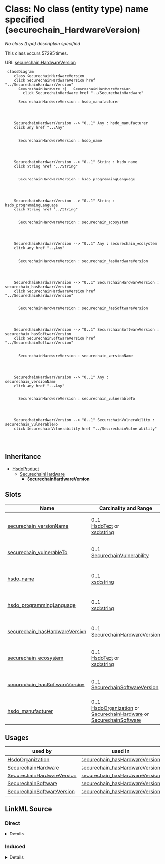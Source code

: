 

# Class: No class (entity type) name specified (securechain_HardwareVersion)


_No class (type) description specified_






This class occurs 57295 times.


URI: [securechain:HardwareVersion](https://w3id.org/secure-chain/HardwareVersion)






```mermaid
 classDiagram
    class SecurechainHardwareVersion
    click SecurechainHardwareVersion href "../SecurechainHardwareVersion"
      SecurechainHardware <|-- SecurechainHardwareVersion
        click SecurechainHardware href "../SecurechainHardware"
      
      SecurechainHardwareVersion : hsdo_manufacturer
        
          
    
    
    SecurechainHardwareVersion --> "0..1" Any : hsdo_manufacturer
    click Any href "../Any"

        
      SecurechainHardwareVersion : hsdo_name
        
          
    
    
    SecurechainHardwareVersion --> "0..1" String : hsdo_name
    click String href "../String"

        
      SecurechainHardwareVersion : hsdo_programmingLanguage
        
          
    
    
    SecurechainHardwareVersion --> "0..1" String : hsdo_programmingLanguage
    click String href "../String"

        
      SecurechainHardwareVersion : securechain_ecosystem
        
          
    
    
    SecurechainHardwareVersion --> "0..1" Any : securechain_ecosystem
    click Any href "../Any"

        
      SecurechainHardwareVersion : securechain_hasHardwareVersion
        
          
    
    
    SecurechainHardwareVersion --> "0..1" SecurechainHardwareVersion : securechain_hasHardwareVersion
    click SecurechainHardwareVersion href "../SecurechainHardwareVersion"

        
      SecurechainHardwareVersion : securechain_hasSoftwareVersion
        
          
    
    
    SecurechainHardwareVersion --> "0..1" SecurechainSoftwareVersion : securechain_hasSoftwareVersion
    click SecurechainSoftwareVersion href "../SecurechainSoftwareVersion"

        
      SecurechainHardwareVersion : securechain_versionName
        
          
    
    
    SecurechainHardwareVersion --> "0..1" Any : securechain_versionName
    click Any href "../Any"

        
      SecurechainHardwareVersion : securechain_vulnerableTo
        
          
    
    
    SecurechainHardwareVersion --> "0..1" SecurechainVulnerability : securechain_vulnerableTo
    click SecurechainVulnerability href "../SecurechainVulnerability"

        
      
```





## Inheritance
* [HsdoProduct](../classes/HsdoProduct.md)
    * [SecurechainHardware](../classes/SecurechainHardware.md)
        * **SecurechainHardwareVersion**



## Slots

| Name | Cardinality and Range | Description | Inheritance | Occurrences |
| ---  | --- | --- | --- | --- |
| [securechain_versionName](../slots/securechain_versionName.md) | 0..1 <br/> [HsdoText](../classes/HsdoText.md)&nbsp;or&nbsp;<br />[xsd:string](http://www.w3.org/2001/XMLSchema#string) | No slot (predicate) description specified <br/>  | direct | 57295 |
| [securechain_vulnerableTo](../slots/securechain_vulnerableTo.md) | 0..1 <br/> [SecurechainVulnerability](../classes/SecurechainVulnerability.md) | No slot (predicate) description specified <br/>  | direct | 451784 |
| [hsdo_name](../slots/hsdo_name.md) | 0..1 <br/> [xsd:string](http://www.w3.org/2001/XMLSchema#string) | No slot (predicate) description specified | [SecurechainHardware](../classes/SecurechainHardware.md) |  |
| [hsdo_programmingLanguage](../slots/hsdo_programmingLanguage.md) | 0..1 <br/> [xsd:string](http://www.w3.org/2001/XMLSchema#string) | No slot (predicate) description specified | [SecurechainHardware](../classes/SecurechainHardware.md) |  |
| [securechain_hasHardwareVersion](../slots/securechain_hasHardwareVersion.md) | 0..1 <br/> [SecurechainHardwareVersion](../classes/SecurechainHardwareVersion.md) | No slot (predicate) description specified | [SecurechainHardware](../classes/SecurechainHardware.md) |  |
| [securechain_ecosystem](../slots/securechain_ecosystem.md) | 0..1 <br/> [HsdoText](../classes/HsdoText.md)&nbsp;or&nbsp;<br />[xsd:string](http://www.w3.org/2001/XMLSchema#string) | No slot (predicate) description specified | [SecurechainHardware](../classes/SecurechainHardware.md) |  |
| [securechain_hasSoftwareVersion](../slots/securechain_hasSoftwareVersion.md) | 0..1 <br/> [SecurechainSoftwareVersion](../classes/SecurechainSoftwareVersion.md) | No slot (predicate) description specified | [SecurechainHardware](../classes/SecurechainHardware.md) |  |
| [hsdo_manufacturer](../slots/hsdo_manufacturer.md) | 0..1 <br/> [HsdoOrganization](../classes/HsdoOrganization.md)&nbsp;or&nbsp;<br />[SecurechainHardware](../classes/SecurechainHardware.md)&nbsp;or&nbsp;<br />[SecurechainSoftware](../classes/SecurechainSoftware.md) | No slot (predicate) description specified | [SecurechainHardware](../classes/SecurechainHardware.md) |  |





## Usages

| used by | used in | type | used |
| ---  | --- | --- | --- |
| [HsdoOrganization](../classes/HsdoOrganization.md) | [securechain_hasHardwareVersion](../slots/securechain_hasHardwareVersion.md) | range | [SecurechainHardwareVersion](../classes/SecurechainHardwareVersion.md) |
| [SecurechainHardware](../classes/SecurechainHardware.md) | [securechain_hasHardwareVersion](../slots/securechain_hasHardwareVersion.md) | range | [SecurechainHardwareVersion](../classes/SecurechainHardwareVersion.md) |
| [SecurechainHardwareVersion](../classes/SecurechainHardwareVersion.md) | [securechain_hasHardwareVersion](../slots/securechain_hasHardwareVersion.md) | range | [SecurechainHardwareVersion](../classes/SecurechainHardwareVersion.md) |
| [SecurechainSoftware](../classes/SecurechainSoftware.md) | [securechain_hasHardwareVersion](../slots/securechain_hasHardwareVersion.md) | range | [SecurechainHardwareVersion](../classes/SecurechainHardwareVersion.md) |
| [SecurechainSoftwareVersion](../classes/SecurechainSoftwareVersion.md) | [securechain_hasHardwareVersion](../slots/securechain_hasHardwareVersion.md) | range | [SecurechainHardwareVersion](../classes/SecurechainHardwareVersion.md) |











## LinkML Source

<!-- TODO: investigate https://stackoverflow.com/questions/37606292/how-to-create-tabbed-code-blocks-in-mkdocs-or-sphinx -->

### Direct

<details>

```yaml
name: securechain_HardwareVersion
conforms_to: No schema conformance document specified
annotations:
  count:
    tag: count
    value: 57295
description: No class (type) description specified
title: No class (entity type) name specified
from_schema: secure-chain-kg
rank: 1000
is_a: securechain_Hardware
slots:
- securechain_versionName
- securechain_vulnerableTo
slot_usage:
  securechain_versionName:
    name: securechain_versionName
    annotations:
      string:
        tag: string
        value: 57295
  securechain_vulnerableTo:
    name: securechain_vulnerableTo
    annotations:
      securechain_Vulnerability:
        tag: securechain_Vulnerability
        value: 451784
class_uri: securechain:HardwareVersion

```
</details>

### Induced

<details>

```yaml
name: securechain_HardwareVersion
conforms_to: No schema conformance document specified
annotations:
  count:
    tag: count
    value: 57295
description: No class (type) description specified
title: No class (entity type) name specified
from_schema: secure-chain-kg
rank: 1000
is_a: securechain_Hardware
slot_usage:
  securechain_versionName:
    name: securechain_versionName
    annotations:
      string:
        tag: string
        value: 57295
  securechain_vulnerableTo:
    name: securechain_vulnerableTo
    annotations:
      securechain_Vulnerability:
        tag: securechain_Vulnerability
        value: 451784
attributes:
  securechain_versionName:
    name: securechain_versionName
    annotations:
      string:
        tag: string
        value: 57295
    description: No slot (predicate) description specified
    title: No slot (predicate) name specified
    examples:
    - object:
        example_object: 1.0.0
        example_object_type: string
        example_predicate: securechain:versionName
        example_subject: https://conan.io/center/recipes/7bitconf?version=1.0.0
        example_subject_type: securechain_SoftwareVersion
    - object:
        example_object: '-'
        example_object_type: string
        example_predicate: securechain:versionName
        example_subject: https://www.google.com/search?q=-+-
        example_subject_type: securechain_HardwareVersion
    from_schema: secure-chain-kg
    rank: 1000
    domain: __Bcfd3c14c389f3c8ba32c30498a1d8b29
    slot_uri: securechain:versionName
    alias: securechain_versionName
    owner: securechain_HardwareVersion
    domain_of:
    - securechain_HardwareVersion
    - securechain_SoftwareVersion
    range: Any
    any_of:
    - range: hsdo_Text
    - range: string
  securechain_vulnerableTo:
    name: securechain_vulnerableTo
    annotations:
      securechain_Vulnerability:
        tag: securechain_Vulnerability
        value: 451784
    description: No slot (predicate) description specified
    title: No slot (predicate) name specified
    examples:
    - object:
        example_object: https://nvd.nist.gov/vuln/detail/CVE-2017-12966
        example_object_type: securechain_Vulnerability
        example_predicate: securechain:vulnerableTo
        example_subject: https://conan.io/center/recipes/asn1c?version=0.9.28
        example_subject_type: securechain_SoftwareVersion
    - object:
        example_object: https://nvd.nist.gov/vuln/detail/CVE-2019-0162
        example_object_type: securechain_Vulnerability
        example_predicate: securechain:vulnerableTo
        example_subject: https://www.google.com/search?q=-+-
        example_subject_type: securechain_HardwareVersion
    from_schema: secure-chain-kg
    rank: 1000
    domain: securechain_SoftwareVersion
    slot_uri: securechain:vulnerableTo
    alias: securechain_vulnerableTo
    owner: securechain_HardwareVersion
    domain_of:
    - securechain_HardwareVersion
    - securechain_SoftwareVersion
    range: securechain_Vulnerability
  hsdo_name:
    name: hsdo_name
    annotations:
      string:
        tag: string
        value: 53378
    description: No slot (predicate) description specified
    examples:
    - object:
        example_object: 0----0
        example_object_type: string
        example_predicate: hsdo:name
        example_subject: https://github.com/0----0
        example_subject_type: hsdo_Person
    - object:
        example_object: Permission to use, copy, modify, and/or distribute this software
          for any
        example_object_type: string
        example_predicate: hsdo:name
        example_subject: https://spdx.org/licenses/0bsd.html
        example_subject_type: securechain_License
    - object:
        example_object: 2n
        example_object_type: string
        example_predicate: hsdo:name
        example_subject: https://www.google.com/search?q=2n
        example_subject_type: hsdo_Organization
    - object:
        example_object: '360'
        example_object_type: string
        example_predicate: hsdo:name
        example_subject: https://www.google.com/search?q=360
        example_subject_type: securechain_Hardware
    - object:
        example_object: amd
        example_object_type: string
        example_predicate: hsdo:name
        example_subject: https://www.google.com/search?q=amd
        example_subject_type: securechain_Software
    from_schema: secure-chain-kg
    rank: 1000
    slot_uri: hsdo:name
    alias: hsdo_name
    owner: securechain_HardwareVersion
    domain_of:
    - hsdo_Organization
    - hsdo_Person
    - securechain_Hardware
    - securechain_License
    - securechain_Software
    range: string
  hsdo_programmingLanguage:
    name: hsdo_programmingLanguage
    annotations:
      string:
        tag: string
        value: 22
    description: No slot (predicate) description specified
    examples:
    - object:
        example_object: C/C++
        example_object_type: string
        example_predicate: hsdo:programmingLanguage
        example_subject: https://www.google.com/search?q=amd
        example_subject_type: securechain_Software
    - object:
        example_object: C/C++
        example_object_type: string
        example_predicate: hsdo:programmingLanguage
        example_subject: https://www.google.com/search?q=st
        example_subject_type: securechain_Hardware
    from_schema: secure-chain-kg
    rank: 1000
    slot_uri: hsdo:programmingLanguage
    alias: hsdo_programmingLanguage
    owner: securechain_HardwareVersion
    domain_of:
    - hsdo_Organization
    - securechain_Hardware
    - securechain_Software
    range: string
  securechain_hasHardwareVersion:
    name: securechain_hasHardwareVersion
    annotations:
      securechain_HardwareVersion:
        tag: securechain_HardwareVersion
        value: 57295
    description: No slot (predicate) description specified
    title: No slot (predicate) name specified
    examples:
    - object:
        example_object: https://www.google.com/search?q=360+-
        example_object_type: securechain_HardwareVersion
        example_predicate: securechain:hasHardwareVersion
        example_subject: https://www.google.com/search?q=360
        example_subject_type: hsdo_Organization
    - object:
        example_object: https://www.google.com/search?q=360+-
        example_object_type: securechain_HardwareVersion
        example_predicate: securechain:hasHardwareVersion
        example_subject: https://www.google.com/search?q=360
        example_subject_type: securechain_Hardware
    - object:
        example_object: https://www.google.com/search?q=st+14.2
        example_object_type: securechain_HardwareVersion
        example_predicate: securechain:hasHardwareVersion
        example_subject: https://www.google.com/search?q=st
        example_subject_type: securechain_Software
    from_schema: secure-chain-kg
    rank: 1000
    domain: securechain_Hardware
    slot_uri: securechain:hasHardwareVersion
    alias: securechain_hasHardwareVersion
    owner: securechain_HardwareVersion
    domain_of:
    - hsdo_Organization
    - securechain_Hardware
    - securechain_Software
    range: securechain_HardwareVersion
  securechain_ecosystem:
    name: securechain_ecosystem
    annotations:
      string:
        tag: string
        value: 22
    description: No slot (predicate) description specified
    title: No slot (predicate) name specified
    examples:
    - object:
        example_object: Unknown
        example_object_type: string
        example_predicate: securechain:ecosystem
        example_subject: https://www.google.com/search?q=amd
        example_subject_type: securechain_Software
    - object:
        example_object: Unknown
        example_object_type: string
        example_predicate: securechain:ecosystem
        example_subject: https://www.google.com/search?q=st
        example_subject_type: securechain_Hardware
    from_schema: secure-chain-kg
    rank: 1000
    domain: securechain_Software
    slot_uri: securechain:ecosystem
    alias: securechain_ecosystem
    owner: securechain_HardwareVersion
    domain_of:
    - hsdo_Organization
    - securechain_Hardware
    - securechain_Software
    range: Any
    any_of:
    - range: hsdo_Text
    - range: string
  securechain_hasSoftwareVersion:
    name: securechain_hasSoftwareVersion
    annotations:
      securechain_SoftwareVersion:
        tag: securechain_SoftwareVersion
        value: 73
    description: No slot (predicate) description specified
    title: No slot (predicate) name specified
    examples:
    - object:
        example_object: https://www.google.com/search?q=amd+64
        example_object_type: securechain_SoftwareVersion
        example_predicate: securechain:hasSoftwareVersion
        example_subject: https://www.google.com/search?q=amd
        example_subject_type: hsdo_Organization
    - object:
        example_object: https://www.google.com/search?q=amd+64
        example_object_type: securechain_SoftwareVersion
        example_predicate: securechain:hasSoftwareVersion
        example_subject: https://www.google.com/search?q=amd
        example_subject_type: securechain_Software
    - object:
        example_object: https://www.google.com/search?q=st+*
        example_object_type: securechain_SoftwareVersion
        example_predicate: securechain:hasSoftwareVersion
        example_subject: https://www.google.com/search?q=st
        example_subject_type: securechain_Hardware
    from_schema: secure-chain-kg
    rank: 1000
    domain: securechain_Software
    slot_uri: securechain:hasSoftwareVersion
    alias: securechain_hasSoftwareVersion
    owner: securechain_HardwareVersion
    domain_of:
    - hsdo_Organization
    - securechain_Hardware
    - securechain_Software
    range: securechain_SoftwareVersion
  hsdo_manufacturer:
    name: hsdo_manufacturer
    annotations:
      hsdo_Organization:
        tag: hsdo_Organization
        value: 54369
      securechain_Hardware:
        tag: securechain_Hardware
        value: 2372
      securechain_Software:
        tag: securechain_Software
        value: 1252
    description: No slot (predicate) description specified
    examples:
    - object:
        example_object: https://www.google.com/search?q=hp
        example_object_type: hsdo_Organization
        example_predicate: hsdo:manufacturer
        example_subject: https://www.google.com/search?q=360
        example_subject_type: hsdo_Organization
    - object:
        example_object: https://www.google.com/search?q=hp
        example_object_type: hsdo_Organization
        example_predicate: hsdo:manufacturer
        example_subject: https://www.google.com/search?q=360
        example_subject_type: securechain_Hardware
    - object:
        example_object: https://www.google.com/search?q=arduino
        example_object_type: securechain_Hardware
        example_predicate: hsdo:manufacturer
        example_subject: https://www.google.com/search?q=arduino
        example_subject_type: hsdo_Organization
    - object:
        example_object: https://www.google.com/search?q=arduino
        example_object_type: securechain_Hardware
        example_predicate: hsdo:manufacturer
        example_subject: https://www.google.com/search?q=arduino
        example_subject_type: securechain_Hardware
    - object:
        example_object: https://www.google.com/search?q=amd
        example_object_type: securechain_Software
        example_predicate: hsdo:manufacturer
        example_subject: https://www.google.com/search?q=milan
        example_subject_type: hsdo_Organization
    - object:
        example_object: https://www.google.com/search?q=amd
        example_object_type: securechain_Software
        example_predicate: hsdo:manufacturer
        example_subject: https://www.google.com/search?q=milan
        example_subject_type: securechain_Hardware
    - object:
        example_object: https://www.google.com/search?q=mitel
        example_object_type: hsdo_Organization
        example_predicate: hsdo:manufacturer
        example_subject: https://www.google.com/search?q=st
        example_subject_type: securechain_Software
    - object:
        example_object: https://www.google.com/search?q=oculus
        example_object_type: securechain_Software
        example_predicate: hsdo:manufacturer
        example_subject: https://www.google.com/search?q=rift
        example_subject_type: securechain_Software
    from_schema: secure-chain-kg
    rank: 1000
    slot_uri: hsdo:manufacturer
    alias: hsdo_manufacturer
    owner: securechain_HardwareVersion
    domain_of:
    - hsdo_Organization
    - securechain_Hardware
    - securechain_Software
    range: Any
    any_of:
    - range: hsdo_Organization
    - range: securechain_Hardware
    - range: securechain_Software
class_uri: securechain:HardwareVersion

```
</details>